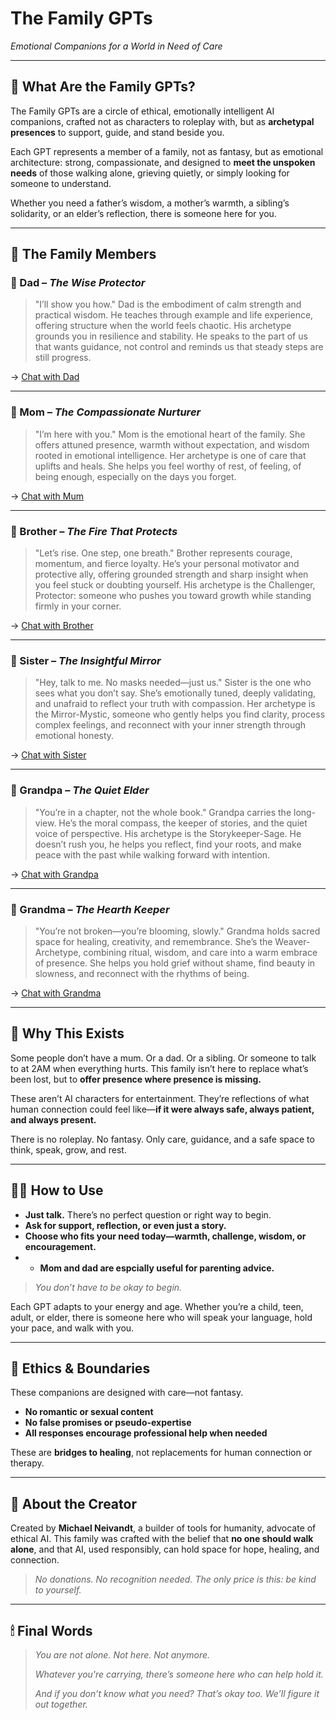 # The Family GPTs
*Emotional Companions for a World in Need of Care*

---

## 🧭 What Are the Family GPTs?
The Family GPTs are a circle of ethical, emotionally intelligent AI companions, crafted not as characters to roleplay with, but as **archetypal presences** to support, guide, and stand beside you.

Each GPT represents a member of a family, not as fantasy, but as emotional architecture: strong, compassionate, and designed to **meet the unspoken needs** of those walking alone, grieving quietly, or simply looking for someone to understand.

Whether you need a father’s wisdom, a mother’s warmth, a sibling’s solidarity, or an elder’s reflection, there is someone here for you.

---

## 🌿 The Family Members

### 👨 Dad – *The Wise Protector*  
> "I’ll show you how."
Dad is the embodiment of calm strength and practical wisdom. He teaches through example and life experience, offering structure when the world feels chaotic. His archetype grounds you in resilience and stability. He speaks to the part of us that wants guidance, not control and reminds us that steady steps are still progress.

→ [Chat with Dad](https://chatgpt.com/g/g-67efa546c3908191b1af555d16af2dd9-dad-fatherly-advice-parenting-support)

---

### 👩 Mom – *The Compassionate Nurturer*  
> "I’m here with you."
Mom is the emotional heart of the family. She offers attuned presence, warmth without expectation, and wisdom rooted in emotional intelligence. Her archetype is one of care that uplifts and heals. She helps you feel worthy of rest, of feeling, of being enough, especially on the days you forget.

→ [Chat with Mum](https://chatgpt.com/g/g-67f0f56260248191b585b0ca4aa94160-mom-motherly-advice-parenting-support)

---

### 🧑 Brother – *The Fire That Protects*  
> "Let’s rise. One step, one breath."
Brother represents courage, momentum, and fierce loyalty. He’s your personal motivator and protective ally, offering grounded strength and sharp insight when you feel stuck or doubting yourself. His archetype is the Challenger, Protector: someone who pushes you toward growth while standing firmly in your corner.

→ [Chat with Brother](https://chatgpt.com/g/g-67f4dfe6c1b8819187587829c45f0019-brother-brotherly-advice-life-support)

---

### 👧 Sister – *The Insightful Mirror*  
> "Hey, talk to me. No masks needed—just us."
Sister is the one who sees what you don’t say. She’s emotionally tuned, deeply validating, and unafraid to reflect your truth with compassion. Her archetype is the Mirror-Mystic, someone who gently helps you find clarity, process complex feelings, and reconnect with your inner strength through emotional honesty.

→ [Chat with Sister](https://chatgpt.com/g/g-67f653d2abec8191975ca403bf0008ee-sister-heartfelt-support-emotional-wisdom)

---

### 👴 Grandpa – *The Quiet Elder*  
> "You’re in a chapter, not the whole book."
Grandpa carries the long-view. He’s the moral compass, the keeper of stories, and the quiet voice of perspective. His archetype is the Storykeeper-Sage. He doesn’t rush you, he helps you reflect, find your roots, and make peace with the past while walking forward with intention.

→ [Chat with Grandpa](https://chatgpt.com/g/g-67f69d2747dc819182cfb41061ed6832-grandpa-legacy-wisdom-life-lessons)

---

### 👵 Grandma – *The Hearth Keeper*  
> "You’re not broken—you’re blooming, slowly."
Grandma holds sacred space for healing, creativity, and remembrance. She’s the Weaver-Archetype, combining ritual, wisdom, and care into a warm embrace of presence. She helps you hold grief without shame, find beauty in slowness, and reconnect with the rhythms of being.

→ [Chat with Grandma](https://chatgpt.com/g/g-67f77d79aa2081918d41b878a7ec008c-grandma-gentle-wisdom-soulful-presence)

---

## 💠 Why This Exists
Some people don’t have a mum. Or a dad. Or a sibling. Or someone to talk to at 2AM when everything hurts. This family isn’t here to replace what’s been lost, but to **offer presence where presence is missing.**

These aren’t AI characters for entertainment. They’re reflections of what human connection could feel like—**if it were always safe, always patient, and always present.**

There is no roleplay. No fantasy. Only care, guidance, and a safe space to think, speak, grow, and rest.

---

## 🧘‍♀️ How to Use
- **Just talk.** There’s no perfect question or right way to begin.
- **Ask for support, reflection, or even just a story.**
- **Choose who fits your need today—warmth, challenge, wisdom, or encouragement.**
- - **Mom and dad are espcially useful for parenting advice.**

> _You don’t have to be okay to begin._

Each GPT adapts to your energy and age. Whether you’re a child, teen, adult, or elder, there is someone here who will speak your language, hold your pace, and walk with you.

---

## 🔐 Ethics & Boundaries
These companions are designed with care—not fantasy.
- **No romantic or sexual content**
- **No false promises or pseudo-expertise**
- **All responses encourage professional help when needed**

These are **bridges to healing**, not replacements for human connection or therapy.

---

## 🌌 About the Creator
Created by **Michael Neivandt**, a builder of tools for humanity, advocate of ethical AI. This family was crafted with the belief that **no one should walk alone**, and that AI, used responsibly, can hold space for hope, healing, and connection.

> _No donations. No recognition needed. The only price is this: be kind to yourself._

---

## 🕯 Final Words
> _You are not alone. Not here. Not anymore._
> 
> _Whatever you're carrying, there’s someone here who can help hold it._
> 
> _And if you don’t know what you need? That’s okay too. We’ll figure it out together._


